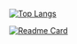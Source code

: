 [![Top Langs](https://github-readme-stats.vercel.app/api/top-langs/?username=isabelamuller&layout=compact)](https://github.com/isabelamuller/github-readme-stats)

[![Readme Card](https://github-readme-stats.vercel.app/api/pin/?username=isabelamuller&repo=github-readme-stats)](https://github.com/isabelamuller/github-readme-stats)


<!---
isabelamuller/isabelamuller is a ✨ special ✨ repository because its `README.md` (this file) appears on your GitHub profile.
You can click the Preview link to take a look at your changes.
--->
